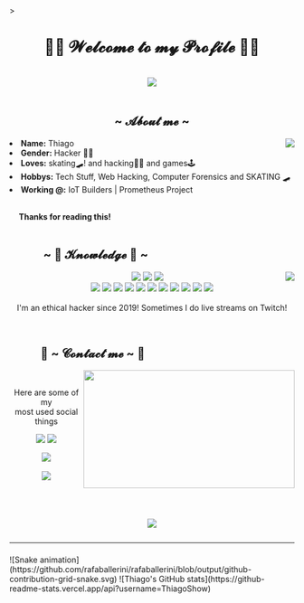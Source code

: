 <body>
> <h1 align="center"> 🐱‍💻 𝓦𝓮𝓵𝓬𝓸𝓶𝓮 𝓽𝓸 𝓶𝔂 𝓟𝓻𝓸𝓯𝓲𝓵𝓮 🐱‍💻 </h1>
<br>
<div align="center">
<img src="https://i.imgur.com/jx17oHT.gif">
</div>
<br>
<div>
<h2 align="center"> ~ 𝓐𝓫𝓸𝓾𝓽 𝓶𝓮 ~</h2>
<img src="https://64.media.tumblr.com/e1f1c97123ae217eb731500e502e0083/tumblr_n9dxcikmIU1qc9zfzo7_r1_250.gif" align="right">
<li>
<b>Name:</b> Thiago</li>
<li>
<b>Gender:</b> Hacker 🐱‍💻
</li>
<li>
<b>Loves:</b> skating🛹! and hacking🐱‍💻 and games🕹️
</li>
<li>
<b>Hobbys:</b> Tech Stuff, Web Hacking, Computer Forensics and SKATING 🛹
</li>
<li>
<b>Working @:</b> IoT Builders | Prometheus Project
</li>
<br>
<p><b>     Thanks for reading this!<br>
               </b></p>
</div>
<div>
<h2 align="left">            ~ 📇 𝓚𝓷𝓸𝔀𝓵𝓮𝓭𝓰𝓮 📇 ~</h2>
<p>
<img src="https://i.pinimg.com/originals/8d/4b/77/8d4b77c44b7a68c0fd609411e2c0ec3c.gif" align="right">
</div>
<div>
<p align="center"><img src="https://img.shields.io/badge/Go-00ADD8?style=for-the-badge&logo=go&logoColor=white"/> 
<img src="https://img.shields.io/badge/html5%20-%23E34F26.svg?&style=for-the-badge&logo=html5&logoColor=white"/> 
<img src="https://img.shields.io/badge/css3%20-%231572B6.svg?&style=for-the-badge&logo=css3&logoColor=white"/><br>
<img src="https://img.shields.io/badge/node.js%20-%2343853D.svg?&style=for-the-badge&logo=node.js&logoColor=white"/>
<img src="https://img.shields.io/badge/javascript%20-%23323330.svg?&style=for-the-badge&logo=javascript&logoColor=%23F7DF1E"/> 
<img src="https://img.shields.io/badge/git%20-%23F05033.svg?&style=for-the-badge&logo=git&logoColor=white"/>
<img src="https://img.shields.io/badge/MySQL-00000F?style=for-the-badge&logo=mysql&logoColor=white"/>  
<img src="https://img.shields.io/badge/C-00599C?style=for-the-badge&logo=c&logoColor=white"/> 
<img src="https://img.shields.io/badge/C%2B%2B-00599C?style=for-the-badge&logo=c%2B%2B&logoColor=white"/> 
<img src="https://img.shields.io/badge/C%23-239120?style=for-the-badge&logo=c-sharp&logoColor=white"/> 
<img src="https://img.shields.io/badge/Ruby-CC342D?style=for-the-badge&logo=ruby&logoColor=white"/> 
<img src="https://img.shields.io/badge/Python-14354C?style=for-the-badge&logo=python&logoColor=white"/> 
<img src="https://img.shields.io/badge/.NET-5C2D91?style=for-the-badge&logo=.net&logoColor=white"/>  
<img src="https://img.shields.io/badge/Windows-0078D6?style=for-the-badge&logo=windows&logoColor=white"/>
  <br><br>
I'm  an ethical hacker since 2019! 
Sometimes I do live streams on Twitch!
</p>
<br>
<h2>           📝 ~ 𝓒𝓸𝓷𝓽𝓪𝓬𝓽 𝓶𝓮 ~ 📝</h2>
<img src="https://i.imgur.com/KXx0cCx.gif" align="right" width="373.5px" height="208.5px">
<br>
<p align="center">Here are some of my <br>
most used social things </p>
<p align="center"><a href="https://twitter.com/ThiagoShow__" target="_blank"><img src="https://img.shields.io/badge/Thigas%20-%231DA1F2.svg?&style=for-the-badge&logo=Twitter&logoColor=white"/></a> <a href="https://discord.gg/4atYGUENhq" target="_blank"><img src="https://img.shields.io/badge/Templo do Thigas%20-%237289DA.svg?&style=for-the-badge&logo=discord&logoColor=white"/></a></p>
<p align="center"><a href="https://www.twitch.tv/thiago_show_" target="_blank"><img src="https://img.shields.io/badge/ThiagoShow%20-%239146FF.svg?&style=for-the-badge&logo=Twitch&logoColor=white"/></a></p>
<p align="center"><a href="https://www.instagram.com/thigas_ofc/" target="_blank"><img src="https://img.shields.io/badge/IG THIGAS-E4405F?style=for-the-badge&logo=instagram&logoColor=white"/></a></p>
</div>
<br>
<div>
<h2 align="center" ~ 𝓣𝓱𝓪𝓷𝓴𝓼 𝓯𝓸𝓻 𝓻𝓮𝓪𝓭𝓲𝓷𝓰! ~</h2>
<div align="center">
<img src="https://thumbs.gfycat.com/ElderlyNiceIsopod-size_restricted.gif">
</div>
<hr>
</div>
<div>
![Snake animation](https://github.com/rafaballerini/rafaballerini/blob/output/github-contribution-grid-snake.svg)
![Thiago's GitHub stats](https://github-readme-stats.vercel.app/api?username=ThiagoShow)
</div>
</div>
</body>
